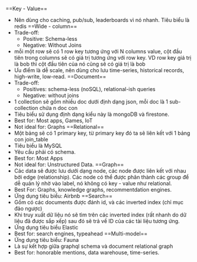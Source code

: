 ==Key - Value==
- Nên dùng cho caching, pub/sub, leaderboards vì nó nhanh. Tiêu biểu là redis
==Wide - column==
- Trade-off: 
	- Positive: Schema-less
	- Negative: Without Joins
- mỗi một row sẽ có 1 row key tương ứng với N columns value, cột đầu tiên trong columns sẽ có giá trị tương ứng với row key. VD row key giá trị là bob thì cột đầu tiên của nó cũng sẽ có giá trị là bob
- Ưu điểm là dễ scale, nên dùng cho lưu time-series, historical records, high-write, low-read.
==Document==
- Trade-off:
	- Positives: schema-less (noSQL), relational-ish queries
	- Negative: without joins
- 1 collection sẽ gồm nhiều doc dưới định dạng json, mỗi doc là 1 sub-collection chứa n doc con
- Tiêu biểu sử dụng định dạng kiểu này là mongoDB và firestone.
- Best for: Most apps, Games, IoT
- Not ideal for: Graphs
==Relational==
- Một bảng sẽ có 1 primary key, từ primary key đó ta sẽ liên kết với 1 bảng con join_table
- Tiêu biểu là MySQL
- Yêu cầu phải có schema.
- Best for: Most Apps
- Not ideal for: Unstructured Data.
==Graph==
- Các data sẽ được lưu dưới dạng node, các node được liên kết với nhau bởi edge (relationship). Các node có thể được phân thành các group để dễ quản lý nhờ vào label, nó không có key - value như relational.
- Best For: Graphs, knowledge graphs, recommentdation engines.
- Ứng dụng tiêu biểu: Airbnb
==Search==
- Gồm có các documents được đánh id, và các inverted index (chỉ mục đảo ngược)
- Khi truy xuất dữ liệu nó sẽ tìm trên các inverted index (rất nhanh do dữ liệu đã được sắp xếp) sau đó sẽ trả về ID của các tài liệu tương ứng.
- Ứng dụng tiêu biểu Elastic
- Best for: search engines, typeahead
==Multi-model==
- Ứng dụng tiêu biểu: Fauna
- Là sự kết hợp giữa graphql schema và document relational graph
- Best for: honorable mentions, data warehouse, time-series.